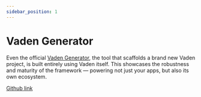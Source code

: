 ```yaml
---
sidebar_position: 1
---
```


# Vaden Generator

Even the official [Vaden Generator](https://start.vaden.dev), the tool that scaffolds a brand new Vaden project, is built entirely using Vaden itself. This showcases the robustness and maturity of the framework — powering not just your apps, but also its own ecosystem.

[Github link](https://github.com/Flutterando/vaden/tree/main/vaden_generator/backend)

